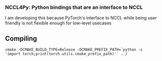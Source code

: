 ### NCCL4Py: Python bindings that are an interface to NCCL

I am developing this because PyTorch's interface to NCCL while being user friendly is not flexible enough for low-level usecases

## Compiling

```
cmake -DCMAKE_BUILD_TYPE=Release -DCMAKE_PREFIX_PATH=`python -c 'import torch;print(torch.utils.cmake_prefix_path)'` ../

```
